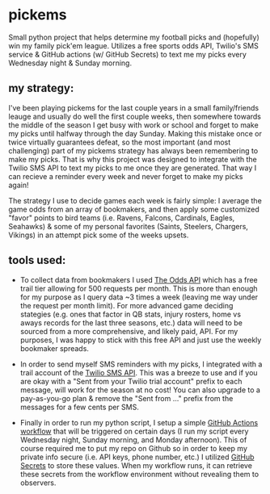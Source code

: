 # pickems
Small python project that helps determine my football picks and (hopefully) win my family pick'em league. Utilizes a free sports odds API, Twilio's SMS service & GitHub actions (w/ GitHub Secrets) to text me my picks every Wednesday night & Sunday morning.

## my strategy:
I've been playing pickems for the last couple years in a small family/friends leauge and usually do well the first couple weeks, then somewhere towards the middle of the season I get busy with work or school and forget to make my picks until halfway through the day Sunday. Making this mistake once or twice virtually guarantees defeat, so the most important (and most challenging) part of my pickems strategy has always been remembering to make my picks. That is why this project was designed to integrate with the Twilio SMS API to text my picks to me once they are generated. That way I can recieve a reminder every week and never forget to make my picks again!

The strategy I use to decide games each week is fairly simple: I average the game odds from an array of bookmakers, and then apply some customized "favor" points to bird teams (i.e. Ravens, Falcons, Cardinals, Eagles, Seahawks) & some of my personal favorites (Saints, Steelers, Chargers, Vikings) in an attempt pick some of the weeks upsets.

## tools used:

* To collect data from bookmakers I used [The Odds API](https://the-odds-api.com) which has a free trail tier allowing for 500 requests 
per month. This is more than enough for my purpose as I query data ~3 times a week (leaving me way under the request per month limit). For more advanced game deciding stategies (e.g. ones that factor in QB stats, injury rosters, home vs aways records for the last three seasons, etc.) data will need to be sourced from a more comprehensive, and likely paid, API. For my purposes, I was happy to stick with this free API and just use the weekly bookmaker spreads.

* In order to send myself SMS reminders with my picks, I integrated with a trail account of the [Twilio SMS API](https://www.twilio.com/go/sms-api-sales-2). This was a breeze to use and if you are okay with a "Sent from your Twilio trial account" prefix to each message, will work for the season at no cost! You can also upgrade to a pay-as-you-go plan & remove the "Sent from ..." prefix from the messages for a few cents per SMS.

* Finally in order to run my python script, I setup a simple [GitHub Actions workflow](https://docs.github.com/en/actions/using-workflows/about-workflows) that will be triggered on certain days (I run my script every Wednesday night, Sunday morning, and Monday afternoon). This of course required me to put my repo on Github so in order to keep my private info secure (i.e. API keys, phone number, etc.) I utilized [GitHub Secrets](https://docs.github.com/en/actions/security-guides/encrypted-secrets) to store these values. When my workflow runs, it can retrieve these secrets from the workflow environment without revealing them to observers.
